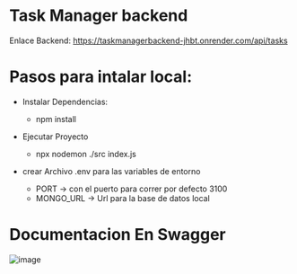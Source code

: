 # Task Manager backend
Enlace Backend: https://taskmanagerbackend-jhbt.onrender.com/api/tasks

# Pasos para intalar local:
 * Instalar Dependencias:
   - npm install
     
 * Ejecutar Proyecto 
   - npx nodemon ./src index.js
     
 * crear Archivo .env para las variables de entorno
   - PORT -> con el puerto para correr por defecto 3100
   - MONGO_URL -> Url para la base de datos local

# Documentacion En Swagger
 ![image](https://github.com/user-attachments/assets/caca161f-d3a0-4219-a24f-a033623717e7)

